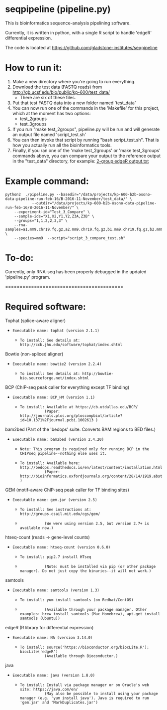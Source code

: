 # seqpipeline (pipeline.py)

This is bioinformatics sequence-analysis pipelining software.

Currently, it is written in python, with a single R script to handle 'edgeR' differential expression.

The code is located at https://github.com/gladstone-institutes/seqpipeline

# How to run it:

1. Make a new directory where you're going to run everything.
2. Download the test data (FASTQ reads) from http://gb.ucsf.edu/bio/public/kp-600/test_data/
      * There are six of these files.
3. Put that test FASTQ data into a new folder named 'test_data'
4. You can now run one of the commands in the 'Makefile' for this project, which at the moment has two options:
     * test_2groups
     * test_3groups
5. If you run "make test_2groups", pipeline.py will be run and will generate an output file named 'script_test.sh'
6. You can then invoke that script by running "bash script_test.sh". That is how you actually run all the bioinformatics tools.
7. Finally, if you ran one of the 'make test_2groups' or 'make test_3groups' commands above, you can compare your output to the reference output in the "test_data" directory, for example: [2-group edgeR output.txt](https://github.com/gladstone-institutes/seqpipeline/blob/master/test_data/edgeR_reference_output_for_2group_comparison.tab.txt)


# Example command:

    python2  ./pipeline.py --basedir="/data/projects/kp-600-b2b-osono-data-pipeline-run-feb-16/B-2016-11-November/test_data/" \
                --outdir="/data/projects/kp-600-b2b-osono-data-pipeline-run-feb-16/B-2016-11-November/" \
		--experiment-id="Test_3_Compare" \
		--sample-ids="X1,X2,Y1,Y2,Z3A,Z3B" \
		--groups="1,1,2,2,3,3" \
		--rna-samples=a1.mm9.chr19.fq.gz,a2.mm9.chr19.fq.gz,b1.mm9.chr19.fq.gz,b2.mm9.chr19.fq.gz,a3.mm9.chr19.fq.gz,b3.mm9.chr19.fq.gz \
		--species=mm9  --script="script_3_compare_test.sh"


# To-do:

Currently, only RNA-seq has been properly debugged in the updated 'pipeline.py' program.

=========================================

# Required software:
Tophat (splice-aware aligner)
*     Executable name: tophat (version 2.1.1)
     *     To install: See details at: http://ccb.jhu.edu/software/tophat/index.shtml

Bowtie (non-spliced aligner)
*     Executable name: bowtie2 (version 2.2.4)
     *     To install: See details at: http://bowtie-bio.sourceforge.net/index.shtml

BCP (ChIP-seq peak caller for everything except TF binding)
*     Executable name: BCP_HM (version 1.1)
     *     To install: Available at https://cb.utdallas.edu/BCP/
                      (Paper: http://journals.plos.org/ploscompbiol/article?id=10.1371%2Fjournal.pcbi.1002613 )

bam2bed (Part of the 'bedops' suite. Converts BAM regions to BED files.)
*     Executable name: bam2bed (version 2.4.20)
     *     Note: This program is required only for running BCP in the CHIPseq pipeline--nothing else uses it.
     *     To install: Available here: http://bedops.readthedocs.io/en/latest/content/installation.html
                      (Paper: http://bioinformatics.oxfordjournals.org/content/28/14/1919.abstract )

GEM (motif-aware ChIP-seq peak caller for TF binding sites)
*     Executable name: gem.jar (version 2.5)
     *     To install: See instructions at: http://groups.csail.mit.edu/cgs/gem/
     *                (We were using version 2.5, but version 2.7+ is available now.)

htseq-count (reads -> gene-level counts)
*     Executable name: htseq-count (version 0.6.0)
     *     To install: pip2.7 install HTseq
     *                (Note: must be installed via pip (or other package manager). Do not just copy the binaries--it will not work.)

samtools
*     Executable name: samtools (version 1.3)
     *     To install: yum install samtools (on Redhat/CentOS)
     *                (Available through your package manager. Other examples: brew install samtools (Mac Homebrew), apt-get install samtools (Ubuntu))

edgeR (R library for differential expression)
*     Executable name: NA (version 3.14.0)
     *     To install: source('https://bioconductor.org/biocLite.R'); biocLite('edgeR')
                      (Available through Bioconductor.)

java
*     Executable name: java (version 1.8.0)
     *     To install: Install via package manager or on Oracle's web site: https://java.com/en/
                      (May also be possible to install using your package manager (e.g. 'yum install java'). Java is required to run 'gem.jar' and 'MarkDuplicates.jar')
